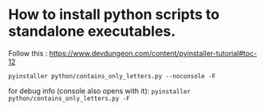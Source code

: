 # How to install python scripts to standalone executables.

Follow this : https://www.devdungeon.com/content/pyinstaller-tutorial#toc-12

`pyinstaller python/contains_only_letters.py --noconsole -F`

for debug info (console also opens with it):
`pyinstaller python/contains_only_letters.py -F`